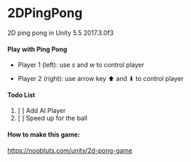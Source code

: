 # 2DPingPong
2D ping pong in Unity 5.5 2017.3.0f3


#### Play with Ping Pong

* Player 1 (left): use _s_ and _w_ to control player

* Player 2 (right): use arrow key ⬆︎ and ⬇︎ to control player

#### Todo List

1. [ ] Add AI Player
2. [ ] Speed up for the ball


#### How to make this game:

https://noobtuts.com/unity/2d-pong-game
